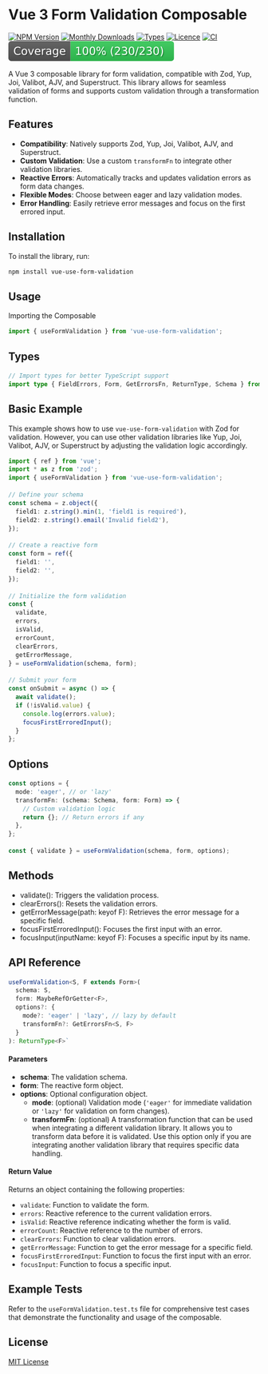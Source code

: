 # Vue 3 Form Validation Composable

[![NPM Version](https://badgen.net/npm/v/vue-use-form-validation)](https://www.npmjs.com/package/vue-use-form-validation)
[![Monthly Downloads](https://badgen.net/npm/dm/vue-use-form-validation)](https://www.npmjs.com/package/vue-use-form-validation)
[![Types](https://badgen.net/npm/types/vue-use-form-validation)](https://github.com/jbaubree/vue-use-form-validation/blob/main/src/types.ts)
[![Licence](https://badgen.net/npm/license/vue-use-form-validation)](https://github.com/jbaubree/vue-use-form-validation/blob/main/LICENSE.md)
[![CI](https://github.com/jbaubree/vue-use-form-validation/actions/workflows/ci.yml/badge.svg?branch=main)](https://github.com/jbaubree/vue-use-form-validation/actions/workflows/ci.yml)
[![Coverage](https://github.com/jbaubree/vue-use-form-validation/blob/main/badge.svg)](https://github.com/jbaubree/vue-use-form-validation/tree/main/test)

A Vue 3 composable library for form validation, compatible with Zod, Yup, Joi, Valibot, AJV, and Superstruct. This library allows for seamless validation of forms and supports custom validation through a transformation function.

## Features

- **Compatibility**: Natively supports Zod, Yup, Joi, Valibot, AJV, and Superstruct.
- **Custom Validation**: Use a custom `transformFn` to integrate other validation libraries.
- **Reactive Errors**: Automatically tracks and updates validation errors as form data changes.
- **Flexible Modes**: Choose between eager and lazy validation modes.
- **Error Handling**: Easily retrieve error messages and focus on the first errored input.

## Installation

To install the library, run:

```bash
npm install vue-use-form-validation
```

## Usage

Importing the Composable

```ts
import { useFormValidation } from 'vue-use-form-validation';
```

## Types

```ts
// Import types for better TypeScript support
import type { FieldErrors, Form, GetErrorsFn, ReturnType, Schema } from './types';
```

## Basic Example

This example shows how to use `vue-use-form-validation` with Zod for validation. However, you can use other validation libraries like Yup, Joi, Valibot, AJV, or Superstruct by adjusting the validation logic accordingly.

```ts
import { ref } from 'vue';
import * as z from 'zod';
import { useFormValidation } from 'vue-use-form-validation';

// Define your schema
const schema = z.object({
  field1: z.string().min(1, 'field1 is required'),
  field2: z.string().email('Invalid field2'),
});

// Create a reactive form
const form = ref({
  field1: '',
  field2: '',
});

// Initialize the form validation
const {
  validate,
  errors,
  isValid,
  errorCount,
  clearErrors,
  getErrorMessage,
} = useFormValidation(schema, form);

// Submit your form
const onSubmit = async () => {
  await validate();
  if (!isValid.value) {
    console.log(errors.value);
    focusFirstErroredInput();
  }
};
```

## Options

```ts
const options = {
  mode: 'eager', // or 'lazy'
  transformFn: (schema: Schema, form: Form) => {
    // Custom validation logic
    return {}; // Return errors if any
  },
};

const { validate } = useFormValidation(schema, form, options);
```

## Methods

- validate(): Triggers the validation process.
- clearErrors(): Resets the validation errors.
- getErrorMessage(path: keyof F): Retrieves the error message for a specific field.
- focusFirstErroredInput(): Focuses the first input with an error.
- focusInput(inputName: keyof F): Focuses a specific input by its name.

## API Reference

```ts
useFormValidation<S, F extends Form>(
  schema: S,
  form: MaybeRefOrGetter<F>,
  options?: {
    mode?: 'eager' | 'lazy', // lazy by default
    transformFn?: GetErrorsFn<S, F>
  }
): ReturnType<F>`
```

#### Parameters

- **schema**: The validation schema.
- **form**: The reactive form object.
- **options**: Optional configuration object.
  - **mode**: (optional) Validation mode (`'eager'` for immediate validation or `'lazy'` for validation on form changes).
  - **transformFn**: (optional) A transformation function that can be used when integrating a different validation library. It allows you to transform data before it is validated. Use this option only if you are integrating another validation library that requires specific data handling.

#### Return Value

Returns an object containing the following properties:

- `validate`: Function to validate the form.
- `errors`: Reactive reference to the current validation errors.
- `isValid`: Reactive reference indicating whether the form is valid.
- `errorCount`: Reactive reference to the number of errors.
- `clearErrors`: Function to clear validation errors.
- `getErrorMessage`: Function to get the error message for a specific field.
- `focusFirstErroredInput`: Function to focus the first input with an error.
- `focusInput`: Function to focus a specific input.

## Example Tests

Refer to the `useFormValidation.test.ts` file for comprehensive test cases that demonstrate the functionality and usage of the composable.

## License

[MIT License](https://github.com/jbaubree/vue-use-form-validation/blob/main/LICENSE.md)
